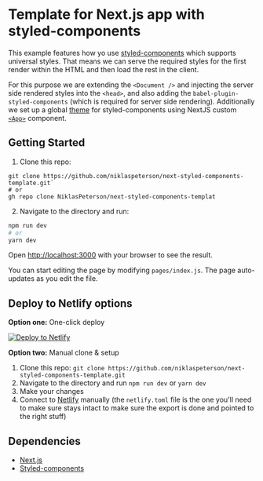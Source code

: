 # Template for Next.js app with styled-components

This example features how yo use [styled-components](https://github.com/styled-components/styled-components) which supports universal styles. That means we can serve the required styles for the first render within the HTML and then load the rest in the client. 

For this purpose we are extending the `<Document />` and injecting the server side rendered styles into the `<head>`, and also adding the `babel-plugin-styled-components` (which is required for server side rendering). Additionally we set up a global [theme](https://www.styled-components.com/docs/advanced#theming) for styled-components using NextJS custom [`<App>`](https://nextjs.org/docs/advanced-features/custom-app) component.

## Getting Started

1. Clone this repo:

```
git clone https://github.com/niklaspeterson/next-styled-components-template.git`
# or
gh repo clone NiklasPeterson/next-styled-components-templat
```
2. Navigate to the directory and run:

```bash
npm run dev
# or
yarn dev
```

Open [http://localhost:3000](http://localhost:3000) with your browser to see the result.

You can start editing the page by modifying `pages/index.js`. The page auto-updates as you edit the file.


## Deploy to Netlify options

**Option one:** One-click deploy

[![Deploy to Netlify](https://www.netlify.com/img/deploy/button.svg)](https://app.netlify.com/start/deploy?repository=https://github.com/niklaspeterson/next-styled-components-template)

**Option two:** Manual clone & setup

1. Clone this repo: `git clone https://github.com/niklaspeterson/next-styled-components-template.git`
2. Navigate to the directory and run `npm run dev` or `yarn dev`
3. Make your changes
4. Connect to [Netlify](https://url.netlify.com) manually (the `netlify.toml` file is the one you'll need to make sure stays intact to make sure the export is done and pointed to the right stuff)

## Dependencies

- [Next.js](https://nextjs.org/)
- [Styled-components](https://www.styled-components.com)
